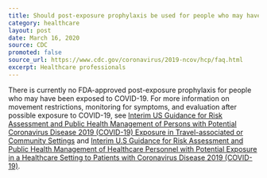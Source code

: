 ```yaml
---
title: Should post-exposure prophylaxis be used for people who may have been exposed to COVID-19?
category: healthcare
layout: post
date: March 16, 2020
source: CDC
promoted: false
source_url: https://www.cdc.gov/coronavirus/2019-ncov/hcp/faq.html
excerpt: Healthcare professionals
---
```



There is currently no FDA-approved post-exposure prophylaxis for people who may have been exposed to COVID-19. For more information on movement restrictions, monitoring for symptoms, and evaluation after possible exposure to COVID-19, see <a href="https://www.cdc.gov/coronavirus/2019-ncov/php/risk-assessment.html">Interim US Guidance for Risk Assessment and Public Health Management of Persons with Potential Coronavirus Disease 2019 (COVID-19) Exposure in Travel-associated or Community Settings</a> and <a href="https://www.cdc.gov/coronavirus/2019-ncov/hcp/guidance-risk-assesment-hcp.html">Interim U.S Guidance for Risk Assessment and Public Health Management of Healthcare Personnel with Potential Exposure in a Healthcare Setting to Patients with Coronavirus Disease 2019 (COVID-19)</a>.
